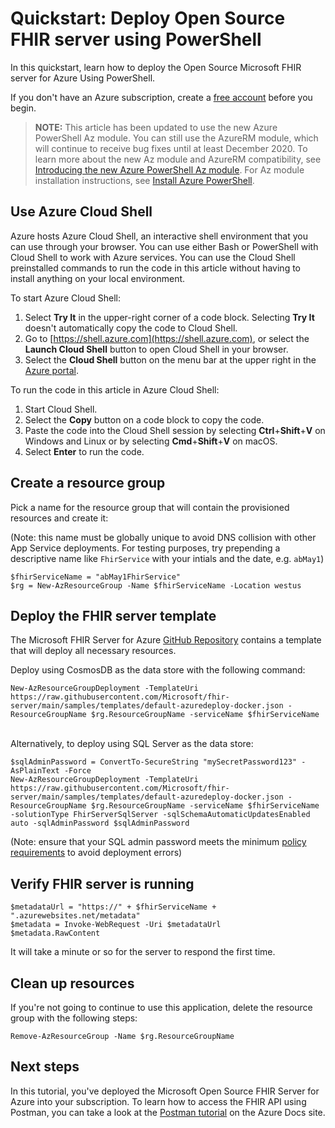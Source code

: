 # Quickstart: Deploy Open Source FHIR server using PowerShell

In this quickstart, learn how to deploy the Open Source Microsoft FHIR server for Azure Using PowerShell.

If you don't have an Azure subscription, create a [free account](https://azure.microsoft.com/free/?WT.mc_id=A261C142F) before you begin.

> **NOTE:**
> This article has been updated to use the new Azure PowerShell Az
> module. You can still use the AzureRM module, which will continue to receive bug fixes until at least December 2020.
> To learn more about the new Az module and AzureRM compatibility, see
> [Introducing the new Azure PowerShell Az module](https://docs.microsoft.com/powershell/azure/new-azureps-module-az?view=azps-3.3.0). For
> Az module installation instructions, see [Install Azure PowerShell](https://docs.microsoft.com/powershell/azure/install-az-ps?view=azps-3.3.0).

## Use Azure Cloud Shell

Azure hosts Azure Cloud Shell, an interactive shell environment that you can use through your browser. You can use either Bash or PowerShell with Cloud Shell to work with Azure services. You can use the Cloud Shell preinstalled commands to run the code in this article without having to install anything on your local environment.

To start Azure Cloud Shell:
1. Select **Try It** in the upper-right corner of a code block. Selecting **Try It** doesn't automatically copy the code to Cloud Shell. 
1. Go to [https://shell.azure.com](https://shell.azure.com), or select the **Launch Cloud Shell** button to open Cloud Shell in your browser. 
1. Select the **Cloud Shell** button on the menu bar at the upper right in the [Azure portal](https://portal.azure.com).

To run the code in this article in Azure Cloud Shell:

1. Start Cloud Shell.
1. Select the **Copy** button on a code block to copy the code.
1. Paste the code into the Cloud Shell session by selecting **Ctrl**+**Shift**+**V** on Windows and Linux or by selecting **Cmd**+**Shift**+**V** on macOS.
1. Select **Enter** to run the code.

## Create a resource group

Pick a name for the resource group that will contain the provisioned resources and create it:

(Note: this name must be globally unique to avoid DNS collision with other App Service deployments. For testing purposes, try prepending a descriptive name like `FhirService` with your intials and the date, e.g. `abMay1`)
```azurepowershell-interactive
$fhirServiceName = "abMay1FhirService"
$rg = New-AzResourceGroup -Name $fhirServiceName -Location westus
```

## Deploy the FHIR server template

The Microsoft FHIR Server for Azure [GitHub Repository](https://github.com/Microsoft/fhir-server) contains a template that will deploy all necessary resources. 

Deploy using CosmosDB as the data store with the following command:

```azurepowershell-interactive
New-AzResourceGroupDeployment -TemplateUri https://raw.githubusercontent.com/Microsoft/fhir-server/main/samples/templates/default-azuredeploy-docker.json -ResourceGroupName $rg.ResourceGroupName -serviceName $fhirServiceName
```

\
Alternatively, to deploy using SQL Server as the data store: 

```azurecli-interactive
$sqlAdminPassword = ConvertTo-SecureString "mySecretPassword123" -AsPlainText -Force
New-AzResourceGroupDeployment -TemplateUri https://raw.githubusercontent.com/Microsoft/fhir-server/main/samples/templates/default-azuredeploy-docker.json -ResourceGroupName $rg.ResourceGroupName -serviceName $fhirServiceName -solutionType FhirServerSqlServer -sqlSchemaAutomaticUpdatesEnabled auto -sqlAdminPassword $sqlAdminPassword
```

(Note: ensure that your SQL admin password meets the minimum [policy requirements](https://docs.microsoft.com/en-us/sql/relational-databases/security/password-policy?view=sql-server-ver15#password-complexity) to avoid deployment errors)


## Verify FHIR server is running

```azurepowershell-interactive
$metadataUrl = "https://" + $fhirServiceName + ".azurewebsites.net/metadata" 
$metadata = Invoke-WebRequest -Uri $metadataUrl
$metadata.RawContent
```

It will take a minute or so for the server to respond the first time.

## Clean up resources

If you're not going to continue to use this application, delete the resource group
with the following steps:

```azurepowershell-interactive
Remove-AzResourceGroup -Name $rg.ResourceGroupName
```

## Next steps
In this tutorial, you've deployed the Microsoft Open Source FHIR Server for Azure into your subscription. To learn how to access the FHIR API using Postman, you can take a look at the [Postman tutorial](https://docs.microsoft.com/en-us/azure/healthcare-apis/access-fhir-postman-tutorial) on the Azure Docs site.

